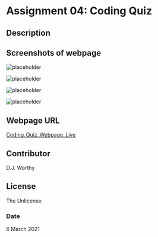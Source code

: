 # Assignment 04:  Coding Quiz

## Description


## Screenshots of webpage

![placeholder](./assets/images/)

![placeholder](./assets/images/)

![placeholder](./assets/images/)

![placeholder](./assets/images/)

## Webpage URL

[Coding_Quiz_Webpage_Live](https://djavanw.github.io/)

## Contributor
D.J. Worthy

## License
The Unlicense

### Date
6 March 2021